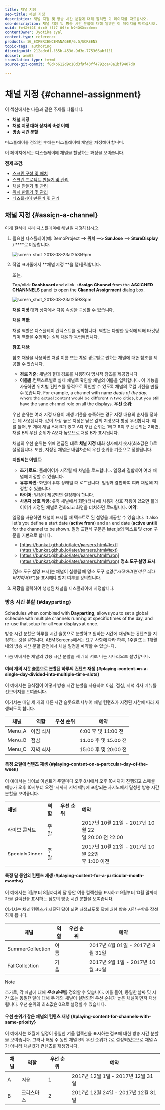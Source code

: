 ```yaml
---
title: 채널 지정
seo-title: 채널 지정
description: 채널 지정 및 방송 시간 분할에 대해 알려면 이 페이지를 따르십시오.
seo-description: 채널 지정 및 방송 시간 분할에 대해 알려면 이 페이지를 따르십시오.
uuid: fe429485-dcc9-4507-864c-b04393cedeee
contentOwner: Jyotika syal
content-type: reference
products: SG_EXPERIENCEMANAGER/6.5/SCREENS
topic-tags: authoring
discoiquuid: 212adcd1-835b-453d-9d3e-775366abf181
docset: aem65
translation-type: tm+mt
source-git-commit: f8d4b612d9c10d3f9f43ff4792ca48a1bf9407d0

---
```



# 채널 지정 {#channel-assignment}

이 섹션에서는 다음과 같은 주제를 다룹니다.

* **채널 지정**
* **채널 지정 대화 상자의 속성 이해**
* **방송 시간 분할**

디스플레이를 정의한 후에는 디스플레이에 채널을 지정해야 합니다.

이 페이지에서는 디스플레이에 채널을 할당하는 과정을 보여줍니다.

**전제 조건**:

* [스크린 구성 및 배치](configuring-screens-introduction.md)
* [스크린 프로젝트 만들기 및 관리](creating-a-screens-project.md)
* [채널 만들기 및 관리](managing-channels.md)
* [위치 만들기 및 관리](managing-locations.md)
* [디스플레이 만들기 및 관리](managing-displays.md)

## 채널 지정 {#assign-a-channel}

아래 절차에 따라 디스플레이에 채널을 지정하십시오.

1. 필요한 디스플레이(예: DemoProject **—> 위치** **—> SanJose** —> **StoreDisplay** ) ****&#x200B;로 이동합니다.

   ![screen_shot_2018-08-23at25359pm](assets/screen_shot_2018-08-23at25359pm.png)

1. 작업 표시줄에서 **채널 지정 **을 탭/클릭합니다.

   또는,

   Tap/click **Dashboard** and click **+Assign Channel** from the **ASSIGNED CHANNNELS** panel to open the **Channel Assignment** dialog box.

   ![screen_shot_2018-08-23at25938pm](assets/screen_shot_2018-08-23at25938pm.png)

   **채널 지정** 대화 상자에서 다음 속성을 구성할 수 있습니다.

   **채널 역할**:

   채널 역할은 디스플레이 컨텍스트를 정의합니다. 역할은 다양한 동작에 의해 타깃팅되며 역할을 수행하는 실제 채널과 독립적입니다.

   **참조 채널**:

   참조 채널을 사용하면 채널 이름 또는 채널 경로별로 원하는 채널에 대한 참조를 제공할 수 있습니다.

   * **경로 기준**: 채널의 절대 경로를 사용하여 명시적 참조를 제공합니다.
   * **이름별**:컨텍스트별로 실제 채널로 확인할 채널의 이름을 입력합니다. 이 기능을 사용하면 위치별 컨텐츠를 동적으로 확인할 수 있도록 채널의 로컬 버전을 만들 수 있습니다. For example, a channel with name *deals of the day*, where the actual content would be different in two cities, but you still have the sane channel role on all the displays.
   **우선 순위:**

   우선 순위는 여러 지정 내용이 재생 기준을 충족하는 경우 지정 내용의 순서를 정하는 데 사용됩니다. 값이 가장 높은 지정은 낮은 값의 지정보다 항상 우선합니다. 예를 들어, 두 개의 채널 A와 B가 있고 A의 우선 순위는 1이고 B의 우선 순위는 2라면, 채널 B의 우선 순위가 A보다 높으므로 채널 B가 표시됩니다.

   채널의 우선 순위는 위에 언급된 대로 **채널 지정** 대화 상자에서 숫자(최소값은 1)로 설정됩니다. 또한, 지정된 채널은 내림차순의 우선 순위를 기준으로 정렬됩니다.

   **지원되는 이벤트**:

   * **초기 로드**: 플레이어가 시작될 때 채널을 로드합니다. 일정과 결합하여 여러 채널에 지정할 수 있습니다.
   * **유휴 화면**: 화면이 유휴 상태일 때 로드됩니다. 일정과 결합하여 여러 채널에 지정할 수 있습니다.
   * **타이머**: 일정이 제공되면 설정해야 합니다.
   * **사용자 상호 작용**: 유휴 채널에서 화면(터치)에 사용자 상호 작용이 있으면 플레이어가 지정된 채널로 전화되고 화면을 터치하면 로드됩니다.
   **예약**:

   일정을 사용하면 채널이 표시될 때 텍스트로 된 설명을 제공할 수 있습니다. It also let&#39;s you define a start date (**active from**) and an end date (**active until**) for the channel to be shown. 일정 표현식 구문은 later.js의 텍스트 및 cron 구문을 기반으로 합니다.

   * [https://bunkat.github.io/later/parsers.html#text](https://bunkat.github.io/later/parsers.html#text)
   * [https://bunkat.github.io/later/parsers.html#cron](https://bunkat.github.io/later/parsers.html#cron)
   **명소 도구 설명 표시**:

   [명소 도구 설명 표시]는 채널이 실행될 때 명소 도구 설명(&quot;*시작하려면 아무 데나 터치하세요*&quot;)을 표시해야 할지 여부를 정의합니다.

1. **저장**&#x200B;을 클릭하여 생성된 채널을 디스플레이에 지정합니다.

### 방송 시간 분할 {#dayparting}

Schedules when combined with **Dayparting**, allows you to set a global schedule with multiple channels running at specific times of the day, and re-use that setup for all your displays at once.

방송 시간 분할은 하루를 시간 슬롯으로 분할하고 원하는 시간에 재생되는 컨텐츠를 지정하는 것을 말합니다. AEM Screens에서는 요구 사항에 따라 하루, 1주일 또는 1개월 내의 방송 시간 분할 관점에서 채널 일정을 예약할 수 있습니다.

다음 예에서는 채널의 방송 시간 분할을 세 개의 서로 다른 시나리오로 설명합니다.

#### 여러 개의 시간 슬롯으로 분할된 하루의 컨텐츠 재생 {#playing-content-on-a-single-day-divided-into-multiple-time-slots}

이 예에서는 음식점이 어떻게 방송 시간 분할을 사용하여 아침, 점심, 저녁 식사 메뉴를 선보이지를 보여줍니다.

여기서는 매일 세 개의 다른 시간 슬롯으로 나누어 채널 컨텐츠가 지정된 시간에 따라 재생되도록 합니다.

| **채널** | **역할** | **우선 순위** | **예약** |
|---|---|---|---|
| Menu_A | 아침 식사 |  | 6:00 후 및 11:00 전 |
| Menu_B | 점심 |  | 11:00 후 및 15:00 전 |
| Menu_C | 저녁 식사 |  | 15:00 후 및 20:00 전 |

#### 특정 요일에 컨텐츠 재생 {#playing-content-on-a-particular-day-of-the-week}

이 예에서는 라이브 이벤트가 주말마다 오후 8시에서 오후 10시까지 진행되고 스페셜 메뉴가 오후 10시부터 오전 1시까지 저녁 메뉴에 포함되는 카지노에서 달성한 방송 시간 분할을 보여줍니다.

<table>
 <tbody>
  <tr>
   <td><strong>채널</strong></td>
   <td><strong>역할</strong></td>
   <td><strong>우선 순위</strong></td>
   <td><strong>예약</strong></td>
  </tr>
  <tr>
   <td>라이브 콘서트</td>
   <td>주말</td>
   <td> </td>
   <td>2017년 10월 21일 - 2017년 10월 22 <br /> 일 20:00 전 22:00</td>
  </tr>
  <tr>
   <td>SpecialsDinner</td>
   <td>주말</td>
   <td> </td>
   <td>2017년 10월 21일 - 2017년 10월 22일 <br /> 후 1:00 이전</td>
  </tr>
 </tbody>
</table>

#### 특정 달 동안의 컨텐츠 재생 {#playing-content-for-a-particular-month-months}

이 예에서는 6월부터 8월까지의 달 동안 여름 컬렉션을 표시하고 9월부터 10월 말까지 가을 컬렉션을 표시하는 점포의 방송 시간 분할을 보여줍니다.

여기서는 채널 컨텐츠가 지정된 달이 되면 재생되도록 달에 대한 방송 시간 분할을 작성하게 됩니다.

| **채널** | **역할** | **우선 순위** | **예약** |
|---|---|---|---|
| SummerCollection | 여름 |  | 2017년 6월 01일 - 2017년 8월 31일 |
| FallCollection | 가을 |  | 2017년 9월 1일 - 2017년 10월 30일 |

>[!NOTE]
>
>추가로, 각 채널에 대해 ***우선 순위***&#x200B;를 정의할 수 있습니다. 예를 들어, 동일한 날짜 및 시간 또는 동일한 달에 대해 두 개의 채널이 설정되면 우선 순위가 높은 채널이 먼저 재생됩니다. 우선 순위의 최소값은 0으로 설정할 수 있습니다.

#### 우선 순위가 같은 채널의 컨텐츠 재생 {#playing-content-for-channels-with-same-priority}

이 예에서는 12월에 일정이 동일한 겨울 컬렉션을 표시하는 점포에 대한 방송 시간 분할을 보여줍니다. 그러나 해당 주 동안 채널 B의 우선 순위가 2로 설정되었으므로 채널 A가 아니라 채널 B가 컨텐츠를 재생합니다.

| **채널** | **역할** | **우선 순위** | **예약** |
|---|---|---|---|
| A | 겨울 | 1 | 2017년 12월 1일 - 2017년 12월 31일 |
| B | 크리스마스 | 2 | 2017년 12월 24일 - 2017년 12월 31일 |

